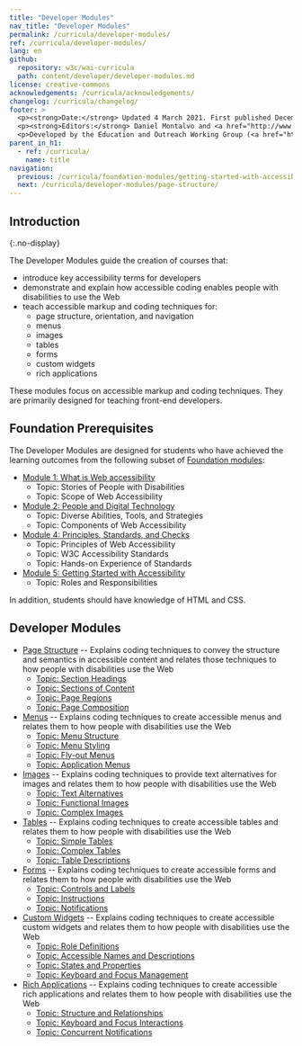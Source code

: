 ```yaml
---
title: "Developer Modules"
nav_title: "Developer Modules"
permalink: /curricula/developer-modules/
ref: /curricula/developer-modules/
lang: en
github:
  repository: w3c/wai-curricula
  path: content/developer/developer-modules.md
license: creative-commons
acknowledgements: /curricula/acknowledgements/
changelog: /curricula/changelog/
footer: >
  <p><strong>Date:</strong> Updated 4 March 2021. First published December 2019.</p>
  <p><strong>Editors:</strong> Daniel Montalvo and <a href="http://www.w3.org/People/shadi/">Shadi Abou-Zahra</a>. Contributors: <a href="https://www.w3.org/WAI/EO/EOWG-members">EOWG Participants</a>. ACKNOWLEDGEMENTS lists contributors and credits.</p>
  <p>Developed by the Education and Outreach Working Group (<a href="http://www.w3.org/WAI/EO/">EOWG</a>). Developed with support from the <a href="https://www.w3.org/WAI/about/projects/wai-guide/">WAI-Guide Project</a> funded by the European Commission (EC) under the Horizon 2020 program (Grant Agreement 822245).</p>
parent_in_h1: 
  - ref: /curricula/
    name: title
navigation:
  previous: /curricula/foundation-modules/getting-started-with-accessibility/
  next: /curricula/developer-modules/page-structure/
---
```


## Introduction
{:.no-display}

The Developer Modules guide the creation of courses that:

* introduce key accessibility terms for developers
* demonstrate and explain how accessible coding enables people with disabilities to use the Web
* teach accessible markup and coding techniques for:
  * page structure, orientation, and navigation
  * menus
  * images
  * tables
  * forms
  * custom widgets
  * rich applications

These modules focus on accessible markup and coding techniques. They are primarily designed for teaching front-end developers.

## Foundation Prerequisites

The Developer Modules are designed for students who have achieved the learning outcomes from the following subset of [Foundation modules](https://www.w3.org/WAI/curricula/foundation-modules/):

* [Module 1: What is Web accessibility](/curricula/foundation-modules/what-is-web-accessibility/)
  * Topic: Stories of People with Disabilities
  * Topic: Scope of Web Accessibility
* [Module 2: People and Digital Technology](/curricula/foundation-modules/people-and-digital-technology/)
  * Topic: Diverse Abilities, Tools, and Strategies
  * Topic: Components of Web Accessibility
* [Module 4: Principles, Standards, and Checks](/curricula/foundation-modules/principles-standards-and-checks/)
  * Topic: Principles of Web Accessibility
  * Topic: W3C Accessibility Standards
  * Topic: Hands-on Experience of Standards
* [Module 5: Getting Started with Accessibility](/curricula/foundation-modules/getting-started-with-accessibility/)
  * Topic: Roles and Responsibilities

In addition, students should have knowledge of HTML and CSS.

## Developer Modules

-   [Page Structure](/curricula/developer-modules/page-structure/) -- Explains coding techniques to convey the structure and semantics in accessible content and relates those techniques to how people with disabilities use the Web
    -   [Topic: Section Headings](/curricula/developer-modules/page-structure/#topic-section-headings)
    -   [Topic: Sections of Content](/curricula/developer-modules/page-structure/#topic-sections-of-content)
    -   [Topic: Page Regions](/curricula/developer-modules/page-structure/#topic-page-regions)
    -   [Topic: Page Composition](/curricula/developer-modules/page-structure/#topic-page-composition)
-   [Menus](/curricula/developer-modules/menus/) -- Explains coding techniques to create accessible menus and relates them to how people with disabilities use the Web
    -   [Topic: Menu Structure](/curricula/developer-modules/menus/#topic-menu-structure)
    -   [Topic: Menu Styling](/curricula/developer-modules/menus/#topic-menu-styling)
    -   [Topic: Fly-out Menus](/curricula/developer-modules/menus/#topic-fly-out-menus)
    -   [Topic: Application Menus](/curricula/developer-modules/menus/#topic-application-menus)
-   [Images](/curricula/developer-modules/images/) -- Explains coding techniques to provide text alternatives for images and relates them to how people with disabilities use the Web
    -   [Topic: Text Alternatives](/curricula/developer-modules/images/#topic-text-alternatives)
    -   [Topic: Functional Images](/curricula/developer-modules/images/#topic-functional-images)
    -   [Topic: Complex Images](/curricula/developer-modules/images/#topic-complex-images)
-   [Tables](/curricula/developer-modules/tables/) -- Explains coding techniques to create accessible tables and relates them to how people with disabilities use the Web
    -   [Topic: Simple Tables](/curricula/developer-modules/tables/#topic-simple-tables)
    -   [Topic: Complex Tables](/curricula/developer-modules/tables/#topic-complex-tables)
    -   [Topic: Table Descriptions](/curricula/developer-modules/tables/#topic-table-descriptions)
-   [Forms](/curricula/developer-modules/forms/) -- Explains coding techniques to create accessible forms and relates them to how people with disabilities use the Web
    -   [Topic: Controls and Labels](/curricula/developer-modules/forms/#topic-controls-and-labels)
    -   [Topic: Instructions](/curricula/developer-modules/forms/#topic-instructions)
    -   [Topic: Notifications](/curricula/developer-modules/forms/#topic-notifications)
-   [Custom Widgets](/curricula/developer-modules/custom-widgets/) -- Explains coding techniques to create accessible custom widgets and relates them to how people with disabilities use the Web
    -   [Topic: Role Definitions](/curricula/developer-modules/custom-widgets/#topic-role-definitions)
    -   [Topic: Accessible Names and Descriptions](/curricula/developer-modules/custom-widgets/#topic-accessible-names-and-descriptions)
    -   [Topic: States and Properties](/curricula/developer-modules/custom-widgets/#topic-states-and-properties)
    -   [Topic: Keyboard and Focus Management](/curricula/developer-modules/custom-widgets/#topic-keyboard-and-focus-management)
-   [Rich Applications](/curricula/developer-modules/rich-applications/) -- Explains coding techniques to create accessible rich applications and relates them to how people with disabilities use the Web
    -   [Topic: Structure and Relationships](/curricula/developer-modules/rich-applications#topic-structure-and-relationships)
    -   [Topic: Keyboard and Focus Interactions](/curricula/developer-modules/rich-applications#topic-keyboard-and-focus-interactions)
    -   [Topic: Concurrent Notifications](/curricula/developer-modules/rich-applications#topic-concurrent-notifications)
